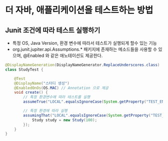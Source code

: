 # 더 자바, 애플리케이션을 테스트하는 방법

## Junit 조건에 따라 테스트 실행하기
- 특정 OS, Java Version, 환경 변수에 따라서 테스트가 실행되게 할수 있는 기능
- org.junit.jupiter.api.Assumptions.* 패키지에 존재하는 메소드들을 사용할 수 있으며, @Enabled 와 같은 애노테이션도 제공한다.  

```java
@DisplayNameGeneration(DisplayNameGenerator.ReplaceUnderscores.class)
class StudyTest {

	@Test
	@DisplayName("스터디 생성")
	@EnabledOnOs(OS.MAC) // Annotation 으로 제공
	void create() {
		// 특정 환경변수에 따라 테스트를 실행
		assumeTrue("LOCAL".equalsIgnoreCase(System.getProperty("TEST_ENV")));

		// 특정 환경에 따라 실행
		assumingThat("LOCAL".equalsIgnoreCase(System.getProperty("TEST_ENV")), () -> {
			Study study = new Study(100);
		});
	}
}
```